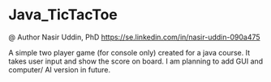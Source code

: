 # Java_TicTacToe
 @ Author Nasir Uddin, PhD
https://se.linkedin.com/in/nasir-uddin-090a475


A simple two player game (for  console only)  created for a java course.
It takes user input and show the score on board.
I am planning to add GUI and computer/ AI version in future.
